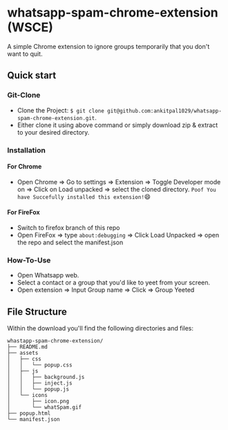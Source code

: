 # whatsapp-spam-chrome-extension (WSCE)
A simple Chrome extension to ignore groups temporarily that you don't want to quit.

## Quick start
### Git-Clone
- Clone the Project: `$ git clone git@github.com:ankitpal1029/whatsapp-spam-chrome-extension.git`.
- Either clone it using above command or simply download zip & extract to your desired directory.
### Installation

#### For Chrome 
- Open Chrome => Go to settings => Extension => Toggle Developer mode on => Click on Load unpacked => select the cloned directory.
`Poof You have Succefully installed this extension!`:smile:

#### For FireFox
- Switch to firefox branch of this repo
- Open FireFox => type `about:debugging` => Click Load Unpacked => open the repo and select the manifest.json
### How-To-Use
- Open Whatsapp web.
- Select a contact or a group that you'd like to yeet from your screen.
- Open extension => Input Group name => Click => Group Yeeted


## File Structure
Within the download you'll find the following directories and files:

```
whastapp-spam-chrome-extension/
├── README.md
├── assets
│   ├── css
│   │   └── popup.css
│   ├── js
│   │   ├── background.js
│   │   ├── inject.js
│   │   └── popup.js
│   └── icons
│       ├── icon.png
│       └── whatSpam.gif
├── popup.html
└── manifest.json

```

